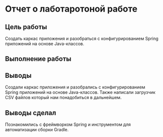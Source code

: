 # Отчет о лаботаротоной работе

## Цель работы

Создать каркас приложения и разобраться с конфигурированием Spring приложений на основе Java-классов. 
## Выполнение работы

## Выводы
Создали каркас приложения и разобрались с конфигурированием Spring приложений на основе Java-классов. 
Также написали загрузчик CSV файлов который нам понадобиться в дальнейшем.
## Выводы сделал
Познакомились с фреймворком Spring и инструментом для автоматизации сборки Gradle.